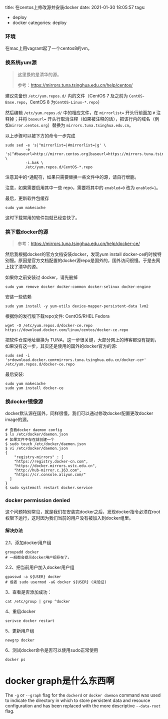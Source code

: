 title: 在centos上修改源并安装docker
date: 2021-01-30 18:05:57
tags:

- deploy
- docker
categories: deploy

### 环境

在mac上用vagrant起了一个centos8的vm。



### 换系统yum源

> 这里换的是清华的源。
>
>  参考：https://mirrors.tuna.tsinghua.edu.cn/help/centos/

建议先备份 `/etc/yum.repos.d/` 内的文件（CentOS 7 及之前为 `CentOS-Base.repo`，CentOS 8 为`CentOS-Linux-*.repo`）

然后编辑 `/etc/yum.repos.d/` 中的相应文件，在 `mirrorlist=` 开头行前面加 `#` 注释掉；并将 `baseurl=` 开头行取消注释（如果被注释的话），把该行内的域名（例如`mirror.centos.org`）替换为 `mirrors.tuna.tsinghua.edu.cn`。

以上步骤可以被下方的命令一步完成

```
sudo sed -e 's|^mirrorlist=|#mirrorlist=|g' \
         -e 's|^#baseurl=http://mirror.centos.org|baseurl=https://mirrors.tuna.tsinghua.edu.cn|g' \
         -i.bak \
         /etc/yum.repos.d/CentOS-*.repo
```

注意其中的`*`通配符，如果只需要替换一些文件中的源，请自行增删。

注意，如果需要启用其中一些 repo，需要将其中的 `enabled=0` 改为 `enabled=1`。

最后，更新软件包缓存

```
sudo yum makecache
```

这时下载常用的软件包就已经变快了。



### 换下载docker的源

> 参考：https://mirrors.tuna.tsinghua.edu.cn/help/docker-ce/

然后我根据docker的官方文档安装docker，发现yum install docker-ce的时候特别慢。原因是官方文档配置的docker源repo是国外的，国外访问很慢。于是去网上找了清华的源。

如果你之前安装过 docker，请先删掉

```
sudo yum remove docker docker-common docker-selinux docker-engine
```

安装一些依赖

```
sudo yum install -y yum-utils device-mapper-persistent-data lvm2
```

根据你的发行版下载repo文件: CentOS/RHEL Fedora

```
wget -O /etc/yum.repos.d/docker-ce.repo https://download.docker.com/linux/centos/docker-ce.repo
```

把软件仓库地址替换为 TUNA，这一步很关键，大部分网上的博客都没有提到，如果没有这一步，其实还是使用的国外的docker官方的源:

```
sudo sed -i 's+download.docker.com+mirrors.tuna.tsinghua.edu.cn/docker-ce+' /etc/yum.repos.d/docker-ce.repo
```

最后安装:

```
sudo yum makecache
sudo yum install docker-ce
```

### 换docker镜像源

docker默认源在国外，同样很慢。我们可以通过修改docker配置更改docker image的源。

```shell
# 查看docker daemon config
$ ls /etc/docker/daemon.json
# 如果文件不存在就创建一个
$ sudo touch /etc/docker/daemon.json
$ vi /etc/docker/daemon.json
{
    "registry-mirrors" : [
    "https://registry.docker-cn.com",
    "https://docker.mirrors.ustc.edu.cn",
    "http://hub-mirror.c.163.com",
    "https://cr.console.aliyun.com/"
  ]
}
$ sudo systemctl restart docker.service
```



### docker permission denied

这个问题特别常见，就是我们在安装完docker之后，发现docker指令必须在root权限下运行，这时因为我们当前的用户没有被加入到docker组里。

#### 解决办法

2.1、添加docker用户组

```shell
groupadd docker 
# 一般都会提示docker用户组存在了。
```

2.2、把当前用户加入docker用户组

```shell
gpasswd -a ${USER} docker
# 或者 sudo usermod -aG docker ${USER} (未验证)
```

3、查看是否添加成功：

```shell
cat /etc/group | grep ^docker
```

4、重启docker

```shell
serivce docker restart
```

5、更新用户组
```shell
newgrp docker 
```

6、测试docker命令是否可以使用sudo正常使用
```shell 
docker ps
```





# docker graph是什么东西啊



The `-g` or `--graph` flag for the `dockerd` or `docker daemon` command was used to indicate the directory in which to store persistent data and resource configuration and has been replaced with the more descriptive `--data-root` flag.